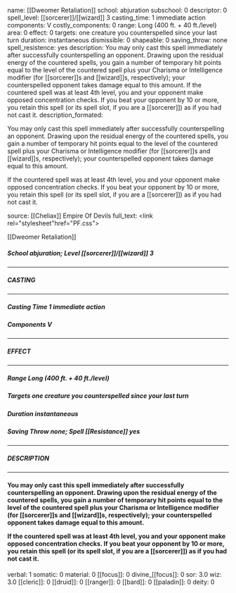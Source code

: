 name: [[Dweomer Retaliation]]
school: abjuration
subschool: 0
descriptor: 0
spell_level: [[sorcerer]]/[[wizard]] 3
casting_time: 1 immediate action
components: V
costly_components: 0
range: Long (400 ft. + 40 ft./level)
area: 0
effect: 0
targets: one creature you counterspelled since your last turn
duration: instantaneous
dismissible: 0
shapeable: 0
saving_throw: none
spell_resistence: yes
description: You may only cast this spell immediately after successfully counterspelling an opponent. Drawing upon the residual energy of the countered spells, you gain a number of temporary hit points equal to the level of the countered spell plus your Charisma or Intelligence modifier (for [[sorcerer]]s and [[wizard]]s, respectively); your counterspelled opponent takes damage equal to this amount.  If the countered spell was at least 4th level, you and your opponent make opposed concentration checks. If you beat your opponent by 10 or more, you retain this spell (or its spell slot, if you are a [[sorcerer]]) as if you had not cast it.
description_formated: <p>You may only cast this spell immediately after successfully counterspelling an opponent. Drawing upon the residual energy of the countered spells, you gain a number of temporary hit points equal to the level of the countered spell plus your Charisma or Intelligence modifier (for [[sorcerer]]s and [[wizard]]s, respectively); your counterspelled opponent takes damage equal to this amount.</p><p>If the countered spell was at least 4th level, you and your opponent make opposed concentration checks. If you beat your opponent by 10 or more, you retain this spell (or its spell slot, if you are a [[sorcerer]]) as if you had not cast it.</p>
source: [[Cheliax]] Empire Of Devils
full_text: <link rel="stylesheet"href="PF.css"><div class="heading"><p class="alignleft">[[Dweomer Retaliation]]</p><div style="clear: both;"></div></div><div><h5><b>School </b>abjuration; <b>Level </b>[[sorcerer]]/[[wizard]] 3</h5></div><hr/><div><h5><b>CASTING</b></h5></div><hr/><div><h5><b>Casting Time </b>1 immediate action</h5><h5><b>Components </b>V</h5></div><hr/><div><h5><b>EFFECT</b></h5></div><hr/><div><h5><b>Range </b>Long (400 ft. + 40 ft./level)</h5><h5><b>Targets </b>one creature you counterspelled since your last turn</h5><h5><b>Duration </b>instantaneous</h5><h5><b>Saving Throw </b>none; <b>Spell [[Resistance]] </b>yes</h5></div><hr/><div><h5><b>DESCRIPTION</b></h5></div><hr/><div><h4><p>You may only cast this spell immediately after successfully counterspelling an opponent. Drawing upon the residual energy of the countered spells, you gain a number of temporary hit points equal to the level of the countered spell plus your Charisma or Intelligence modifier (for [[sorcerer]]s and [[wizard]]s, respectively); your counterspelled opponent takes damage equal to this amount.</p><p>If the countered spell was at least 4th level, you and your opponent make opposed concentration checks. If you beat your opponent by 10 or more, you retain this spell (or its spell slot, if you are a [[sorcerer]]) as if you had not cast it.</p></h4></div>
verbal: 1
somatic: 0
material: 0
[[focus]]: 0
divine_[[focus]]: 0
sor: 3.0
wiz: 3.0
[[cleric]]: 0
[[druid]]: 0
[[ranger]]: 0
[[bard]]: 0
[[paladin]]: 0
deity: 0
